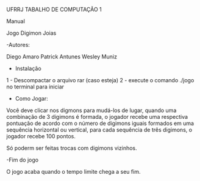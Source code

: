 UFRRJ TABALHO DE COMPUTAÇÃO 1

Manual

Jogo Digimon Joias

-Autores:

Diego Amaro
Patrick Antunes
Wesley Muniz

- Instalação

1 - Descompactar o arquivo rar (caso esteja)
2 - execute o comando ./jogo no terminal para iniciar

- Como Jogar:

Você deve clicar nos digmons para mudá-los de lugar, quando uma combinação de 3 digimons é
formada, o jogador recebe uma respectiva pontuação de acordo com o número de digimons iguais formados em
uma sequência horizontal ou vertical, para cada sequência de três digimons, o jogador recebe 100
pontos.

Só poderm ser feitas trocas com digimons vizinhos.

-Fim do jogo

O jogo acaba quando o tempo limite chega a seu fim.
